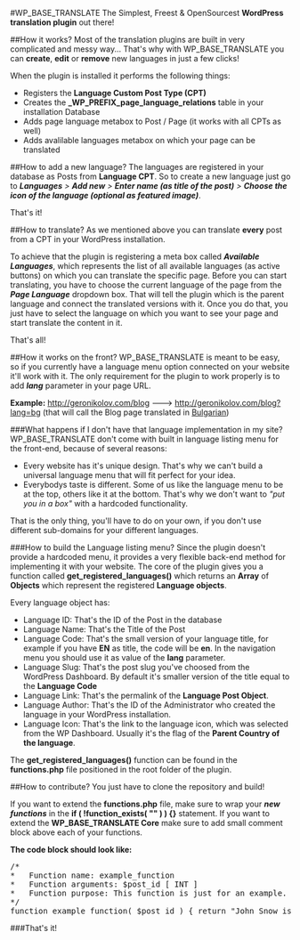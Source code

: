 #WP_BASE_TRANSLATE
The Simplest, Freest &amp; OpenSourcest <strong>WordPress translation plugin</strong> out there!

##How it works?
Most of the translation plugins are built in very complicated and messy way...
That's why with WP_BASE_TRANSLATE you can <strong>create</strong>, <strong>edit</strong> or <strong>remove</strong> new languages in just a few clicks!

When the plugin is installed it performs the following things:
- Registers the <strong>Language Custom Post Type (CPT)</strong>
- Creates the <strong>_WP_PREFIX_page_language_relations</strong> table in your installation Database
- Adds page language metabox to Post / Page (it works with all CPTs as well)
- Adds avalilable languages metabox on which your page can be translated

##How to add a new language?
The languages are registered in your database as Posts from <strong>Language CPT</strong>.
So to create a new language just go to <em><strong>Languages</strong> > <strong>Add new</strong> > <strong>Enter name (as title of the post)</strong> > <strong>Choose the icon of the language (optional as featured image)</strong></em>.

That's it!

##How to translate?
As we mentioned above you can translate <strong>every</strong> post from a CPT in your WordPress installation.

To achieve that the plugin is registering a meta box called <em><strong>Available Languages</strong></em>, which represents the list of all available languages (as active buttons) on which you can translate the specific page.
Before you can start translating, you have to choose the current language of the page from the <em><strong>Page Language</strong></em> dropdown box. That will tell the plugin which is the parent language and connect the translated versions with it.
Once you do that, you just have to select the language on which you want to see your page and start translate the content in it.

That's all!

##How it works on the front?
WP_BASE_TRANSLATE is meant to be easy, so if you currently have a language menu option connected on your website it'll work with it.
The only requirement for the plugin to work properly is to add <em><strong>lang</strong></em> parameter in your page URL.

<strong>Example:</strong> http://geronikolov.com/blog ---> http://geronikolov.com/blog?lang=bg (that will call the Blog page translated in <u>Bulgarian</u>)

###What happens if I don't have that language implementation in my site?
WP_BASE_TRANSLATE don't come with built in language listing menu for the front-end, because of several reasons:
- Every website has it's unique design. That's why we can't build a universal language menu that will fit perfect for your idea.
- Everybodys taste is different. Some of us like the language menu to be at the top, others like it at the bottom. That's why we don't want to <em>"put you in a box"</em> with a hardcoded functionality.

That is the only thing, you'll have to do on your own, if you don't use different sub-domains for your different languages.

###How to build the Language listing menu?
Since the plugin doesn't provide a hardcoded menu, it provides a very flexible back-end method for implementing it with your website.
The core of the plugin gives you a function called <strong>get_registered_languages()</strong> which returns an <strong>Array</strong> of <strong>Objects</strong> which represent the registered <strong>Language objects</strong>.

Every language object has:
- Language ID: That's the ID of the Post in the database
- Language Name: That's the Title of the Post
- Language Code: That's the small version of your language title, for example if you have <strong>EN</strong> as title, the code will be <strong>en</strong>. In the navigation menu you should use it as value of the <strong>lang</strong> parameter.
- Language Slug: That's the post slug you've choosed from the WordPress Dashboard. By default it's smaller version of the title equal to the <strong>Language Code</strong>
- Language Link: That's the permalink of the <strong>Language Post Object</strong>.
- Language Author: That's the ID of the Administrator who created the language in your WordPress installation.
- Language Icon: That's the link to the language icon, which was selected from the WP Dashboard. Usually it's the flag of the <strong>Parent Country of the language</strong>.

The <strong>get_registered_languages()</strong> function can be found in the <strong>functions.php</strong> file positioned in the root folder of the plugin.

##How to contribute?
You just have to clone the repository and build!

If you want to extend the <strong>functions.php</strong> file, make sure to wrap your <em><strong>new functions</strong></em> in the <strong>if ( !function_exists( "" ) ) {}</strong> statement.
If you want to extend the <strong>WP_BASE_TRANSLATE Core</strong> make sure to add small comment block above each of your functions.

<strong>The code block should look like:</strong>
<pre>
/*
*	Function name: example_function
*	Function arguments: $post_id [ INT ]
*	Function purpose: This function is just for an example.
*/
function example_function( $post_id ) { return "John Snow is alive!"; }
</pre>

###That's it!
